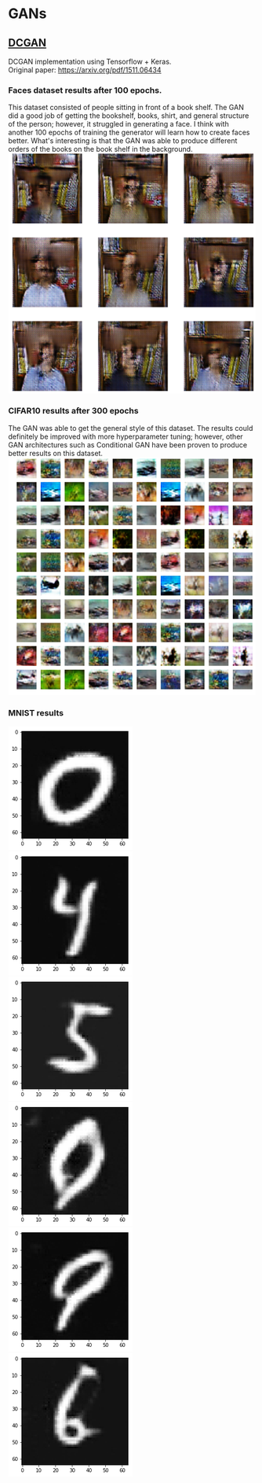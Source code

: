 # GANs

## [DCGAN](/DCGAN)
DCGAN implementation using Tensorflow + Keras. <br/>
Original paper: https://arxiv.org/pdf/1511.06434 <br/>
### Faces dataset results after 100 epochs. <br/>
This dataset consisted of people sitting in front of a book shelf. The GAN did a good job of getting the bookshelf, books, shirt, and general structure of the person; however, it struggled in generating a face. I think with another 100 epochs of training the generator will learn how to create faces better. What's interesting is that the GAN was able to produce different orders of the books on the book shelf in the background. <br/>
![](DCGAN/FACES/results.png) <br/>
### CIFAR10 results after 300 epochs <br/>
The GAN was able to get the general style of this dataset. The results could definitely be improved with more hyperparameter tuning; however, other GAN architectures such as Conditional GAN have been proven to produce better results on this dataset. <br/>
![](DCGAN/CIFAR10/results.png) <br/>
### MNIST results <br/>
![](DCGAN/MNIST/results/download(1).png)
![](DCGAN/MNIST/results/download(2).png)
![](DCGAN/MNIST/results/download(3).png) <br/>
![](DCGAN/MNIST/results/download(4).png)
![](DCGAN/MNIST/results/download(5).png)
![](DCGAN/MNIST/results/download(6).png) <br/>
